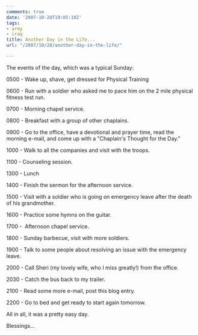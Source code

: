 ```yaml
---
comments: true
date: '2007-10-28T19:05:10Z'
tags:
- army
- iraq
title: Another Day in the Life...
url: "/2007/10/28/another-day-in-the-life/"

---
```

<p>The events of the day, which was a typical Sunday:</p>
<p>0500 - Wake up, shave, get dressed for Physical Training</p>
<p>0600 - Run with a soldier who asked me to pace him on the 2 mile physical fitness test run.</p>
<p>0700 - Morning chapel service.</p>
<p>0800 - Breakfast with a group of other chaplains.</p>
<p>0900 - Go to the office, have a devotional and prayer time, read the morning e-mail, and come up with a "Chaplain's Thought for the Day."</p>
<p>1000 - Walk to all the companies and visit with the troops.</p>
<p>1100 - Counseling session.</p>
<p>1300 - Lunch</p>
<p>1400 - Finish the sermon for the afternoon service.</p>
<p>1500 - Visit with a soldier who is going on emergency leave after the death of his grandmother.</p>
<p>1600 - Practice some hymns on the guitar.</p>
<p>1700 -  Afternoon chapel service.</p>
<p>1800 - Sunday barbecue, visit with more soldiers.</p>
<p>1900 - Talk to some people about resolving an issue with the emergency leave.</p>
<p>2000 - Call Sheri (my lovely wife, who I miss greatly!) from the office.</p>
<p>2030 - Catch the bus back to my trailer.</p>
<p>2100 - Read some more e-mail, post this blog entry.</p>
<p>2200 - Go to bed and get ready to start again tomorrow.</p>
<p>All in all, it was a pretty easy day.</p>
<p>Blessings...</p>
